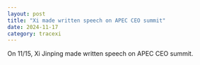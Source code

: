 ```yaml
---
layout: post
title: "Xi made written speech on APEC CEO summit"
date: 2024-11-17
category: tracexi
---
```


On 11/15, Xi Jinping made written speech on APEC CEO summit.
